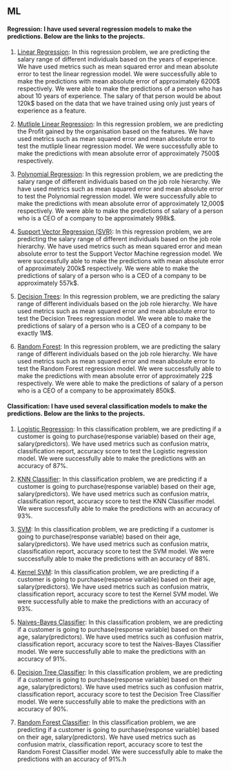 ## ML

#### Regression: I have used several regression models to make the predictions. Below are the links to the projects. 

1. [Linear Regression](https://colab.research.google.com/drive/1LGQLPbNpL7avMILFryOIgNpKIKrZIMSm?usp=sharing): In this regression problem, we are predicting the salary range of different individuals based on the years of experience. We have used metrics such as mean squared error and mean absolute error to test the linear regression model. We were successfully able to make the predictions with mean absolute error of approximately 6200$ respectively. We were able to make the predictions of a person who has about 10 years of experience. The salary of that person would be about 120k$ based on the data that we have trained using only just years of experience as a feature. 

2. [Mutliple Linear Regression](https://colab.research.google.com/drive/1aMtgAThagsj89Cttfcc4CVkxnP5uSbeU?usp=sharing): In this regression problem, we are predicting the Profit gained by the organisation based on the features. We have used metrics such as mean squared error and mean absolute error to test the mutliple linear regression model. We were successfully able to make the predictions with mean absolute error of approximately 7500$ respectively. 

3. [Polynomial Regression](https://colab.research.google.com/drive/1tkqamTKhrxNOVpHOFPdU1b8rXDh8A1P8?usp=sharing): In this regression problem, we are predicting the salary range of different individuals based on the job role hierarchy. We have used metrics such as mean squared error and mean absolute error to test the Polynomial regression model. We were successfully able to make the predictions with mean absolute error of approximately 12,000$ respectively. We were able to make the predictions of salary of a person who is a CEO of a company to be approximately 998k$. 

4. [Support Vector Regression (SVR)](https://colab.research.google.com/drive/1IeMwpIl7oe8IwJr_v5HmR04z9HpNPno7?usp=sharing): In this regression problem, we are predicting the salary range of different individuals based on the job role hierarchy. We have used metrics such as mean squared error and mean absolute error to test the Support Vector Machine regression model. We were successfully able to make the predictions with mean absolute error of approximately 200k$ respectively. We were able to make the predictions of salary of a person who is a CEO of a company to be approximately 557k$.

5. [Decision Trees](https://colab.research.google.com/drive/1YD8dC8pRuIMoXbKImcz2NyxjXZyfIhiJ?usp=sharing): In this regression problem, we are predicting the salary range of different individuals based on the job role hierarchy. We have used metrics such as mean squared error and mean absolute error to test the Decision Trees regression model. We were able to make the predictions of salary of a person who is a CEO of a company to be exactly 1M$.

6. [Random Forest](https://colab.research.google.com/drive/1dsL0Xp9uyptw6sspu7Guc4Ez-4JJu7eX?usp=sharing): In this regression problem, we are predicting the salary range of different individuals based on the job role hierarchy. We have used metrics such as mean squared error and mean absolute error to test the Random Forest regression model. We were successfully able to make the predictions with mean absolute error of approximately 22$ respectively. We were able to make the predictions of salary of a person who is a CEO of a company to be approximately 850k$.


#### Classification: I have used several classification models to make the predictions. Below are the links to the projects. 

1. [Logistic Regression](https://colab.research.google.com/drive/13QcMIfnBbVadxAbZ_psRP-9wbZHGQWpp?usp=sharing): In this classification problem, we are predicting if a customer is going to purchase(response variable) based on their age, salary(predictors). We have used metrics such as confusion matrix, classification report, accuracy score to test the Logistic regression model. We were successfully able to make the predictions with an accuracy of 87%.

2. [KNN Classifier](https://colab.research.google.com/drive/1aYLFit63gKb3Ksxr7gNjczFwOl6yM1N3?usp=sharing): In this classification problem, we are predicting if a customer is going to purchase(response variable) based on their age, salary(predictors). We have used metrics such as confusion matrix, classification report, accuracy score to test the KNN Classifier model. We were successfully able to make the predictions with an accuracy of 93%.

3. [SVM](https://colab.research.google.com/drive/1zdoz1vK5Gh6NR0SGXXOgcUEYpMD4bw6V?usp=sharing): In this classification problem, we are predicting if a customer is going to purchase(response variable) based on their age, salary(predictors). We have used metrics such as confusion matrix, classification report, accuracy score to test the SVM model. We were successfully able to make the predictions with an accuracy of 88%.

4. [Kernel SVM](https://colab.research.google.com/drive/1BFLhcjGm45_ixPAJo2lkq3o-Vlt7Iv-b?usp=sharing): In this classification problem, we are predicting if a customer is going to purchase(response variable) based on their age, salary(predictors). We have used metrics such as confusion matrix, classification report, accuracy score to test the Kernel SVM model. We were successfully able to make the predictions with an accuracy of 93%.

5. [Naives-Bayes Classifier](https://colab.research.google.com/drive/1v_D0WZso9HE2sSWAC2sGshSMd1qR6MZt?usp=sharing): In this classification problem, we are predicting if a customer is going to purchase(response variable) based on their age, salary(predictors). We have used metrics such as confusion matrix, classification report, accuracy score to test the Naives-Bayes Classifier model. We were successfully able to make the predictions with an accuracy of 91%.

6. [Decision Tree Classifier](https://colab.research.google.com/drive/1GetpR-Rf-u607ioOgh8JdLP_6ySipq6y?usp=sharing): In this classification problem, we are predicting if a customer is going to purchase(response variable) based on their age, salary(predictors). We have used metrics such as confusion matrix, classification report, accuracy score to test the Decision Tree Classifier model. We were successfully able to make the predictions with an accuracy of 90%.

7. [Random Forest Classifier](https://drive.google.com/file/d/1P7Xxuo4b7CPkuwsuDY4UB4JI-Uq0H9qP/view?usp=sharing): In this classification problem, we are predicting if a customer is going to purchase(response variable) based on their age, salary(predictors). We have used metrics such as confusion matrix, classification report, accuracy score to test the Random Forest Classifier model. We were successfully able to make the predictions with an accuracy of 91%.h
